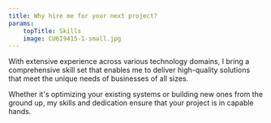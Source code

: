 ```yaml
---
title: Why hire me for your next project?
params:
    topTitle: Skills
    image: CU6I9415-1-small.jpg
---
```


With extensive experience across various technology domains, I bring a comprehensive skill set
that enables me to deliver high-quality solutions that meet the unique needs of businesses of all sizes.


Whether it's optimizing your existing systems or building new ones from the ground up,
my skills and dedication ensure that your project is in capable hands.
